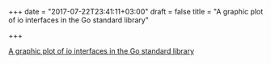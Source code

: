 +++
date = "2017-07-22T23:41:11+03:00"
draft = false
title = "A graphic plot of io interfaces in the Go standard library"

+++

<p><a href="https://superstas.github.io/io_interfaces.html">A graphic plot of io interfaces in the Go standard library</a></p>